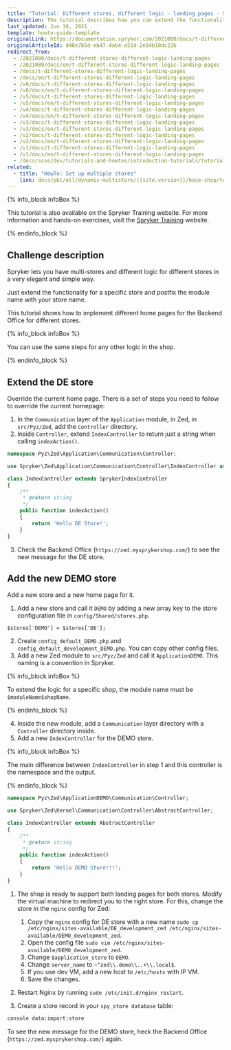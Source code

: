 ```yaml
---
title: "Tutorial: Different stores, different logic - landing pages - Spryker Commerce OS"
description: The tutorial describes how you can extend the functionality to set up different home pages per specific stores.
last_updated: Jun 16, 2021
template: howto-guide-template
originalLink: https://documentation.spryker.com/2021080/docs/t-different-stores-different-logic-landing-pages
originalArticleId: d40e7b5d-eb47-4ab4-a51d-2e14b18dc22b
redirect_from:
  - /2021080/docs/t-different-stores-different-logic-landing-pages
  - /2021080/docs/en/t-different-stores-different-logic-landing-pages
  - /docs/t-different-stores-different-logic-landing-pages
  - /docs/en/t-different-stores-different-logic-landing-pages
  - /v6/docs/t-different-stores-different-logic-landing-pages
  - /v6/docs/en/t-different-stores-different-logic-landing-pages
  - /v5/docs/t-different-stores-different-logic-landing-pages
  - /v5/docs/en/t-different-stores-different-logic-landing-pages
  - /v4/docs/t-different-stores-different-logic-landing-pages
  - /v4/docs/en/t-different-stores-different-logic-landing-pages
  - /v3/docs/t-different-stores-different-logic-landing-pages
  - /v3/docs/en/t-different-stores-different-logic-landing-pages
  - /v2/docs/t-different-stores-different-logic-landing-pages
  - /v2/docs/en/t-different-stores-different-logic-landing-pages
  - /v1/docs/t-different-stores-different-logic-landing-pages
  - /v1/docs/en/t-different-stores-different-logic-landing-pages
  - /docs/scos/dev/tutorials-and-howtos/introduction-tutorials/tutorial-different-sores-different-logic-landing-pages-spryker-commerce-os.html
related:
  - title: "HowTo: Set up multiple stores"
    link: docs/pbc/all/dynamic-multistore/{{site.version}}/base-shop/tutorials-and-howtos/set-up-multiple-stores.html 
---
```


{% info_block infoBox %}

This tutorial is also available on the Spryker Training website. For more information and hands-on exercises, visit the [Spryker Training](https://training.spryker.com/courses/developer-bootcamp) website.

{% endinfo_block %}

## Challenge description

Spryker lets you have multi-stores and different logic for different stores in a very elegant and simple way.

Just extend the functionality for a specific store and postfix the module name with your store name.

This tutorial shows how to implement different home pages for the Backend Office for different stores.

{% info_block infoBox %}

You can use the same steps for any other logic in the shop.

{% endinfo_block %}

## Extend the DE store

Override the current home page. There is a set of steps you need to follow to override the current homepage:

1. In the `Communication` layer of the `Application` module, in Zed, in `src/Pyz/Zed`, add the `Controller` directory.
2. Inside `Controller`, extend `IndexController` to return just a string when calling `indexAction()`.

```php
namespace Pyz\Zed\Application\Communication\Controller;

use Spryker\Zed\Application\Communication\Controller\IndexController as SprykerIndexController;

class IndexController extends SprykerIndexController
{
	/**
	 * @return string
	 */
	public function indexAction()
	{
		return 'Hello DE Store!';
	}
}
```

3. Check the Backend Office (`https://zed.mysprykershop.com/`) to see the new message for the DE store.

## Add the new DEMO store

Add a new store and a new home page for it.

1. Add a new store and call it `DEMO` by adding a new array key to the store configuration file in `config/Shared/stores.php`.

```
$stores['DEMO'] = $stores['DE'];
```

2. Create `config_default_DEMO.php` and `config_default_development_DEMO.php`. You can copy other config files.
3. Add a new Zed module to `src/Pyz/Zed` and call it `ApplicationDEMO`. This naming is a convention in Spryker.

{% info_block infoBox %}

To extend the logic for a specific shop, the module name must be `$moduleName$shopName`.

{% endinfo_block %}

4. Inside the new module, add a `Communication` layer directory with a `Controller` directory inside.
5. Add a new `IndexController` for the DEMO store.

{% info_block infoBox %}

The main difference between `IndexController` in step 1 and this controller is the namespace and the output.

{% endinfo_block %}

```php
namespace Pyz\Zed\ApplicationDEMO\Communication\Controller;

use Spryker\Zed\Kernel\Communication\Controller\AbstractController;

class IndexController extends AbstractController
{
	/**
	 * @return string
	 */
	public function indexAction()
	{
		return 'Hello DEMO Store!!!';
	}
}
```

1. The shop is ready to support both landing pages for both stores. Modify the virtual machine to redirect you to the right store. For this, change the store in the `nginx` config for Zed:

    1. Copy the `nginx` config for DE store with a new name `sudo cp /etc/nginx/sites-available/DE_development_zed /etc/nginx/sites-available/DEMO_development_zed`.
    2. Open the config file `sudo vim /etc/nginx/sites-available/DEMO_development_zed`.
    3. Change `$application_store` to `DEMO`.
    4. Change `server_name` to `~^zed\\.demo\\..+\\.local$`.
    5. If you use dev VM, add a new host to `/etc/hosts` with IP VM.
    6. Save the changes.

2. Restart Nginx by running `sudo /etc/init.d/nginx restart`.
3. Create a store record in your `spy_store database` table:
```bash
console data:import:store
```

To see the new message for the DEMO store, heck the Backend Office (`https://zed.mysprykershop.com/`) again.

<!-- Last review date: Jul 18, 2018 by Hussam Hebbo, Anastasija Datsun -->
